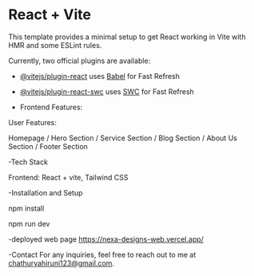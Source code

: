 # React + Vite

This template provides a minimal setup to get React working in Vite with HMR and some ESLint rules.

Currently, two official plugins are available:

- [@vitejs/plugin-react](https://github.com/vitejs/vite-plugin-react/blob/main/packages/plugin-react/README.md) uses [Babel](https://babeljs.io/) for Fast Refresh
- [@vitejs/plugin-react-swc](https://github.com/vitejs/vite-plugin-react-swc) uses [SWC](https://swc.rs/) for Fast Refresh

- Frontend Features:
  
User Features:

Homepage /
Hero Section /
Service Section /
Blog Section /
About Us Section /
Footer Section

-Tech Stack

Frontend: React + vite, Tailwind CSS

-Installation and Setup

npm install

npm run dev

-deployed web page
https://nexa-designs-web.vercel.app/

-Contact
For any inquiries, feel free to reach out to me at  chathuryahiruni123@gmail.com.

